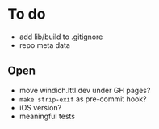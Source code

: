 # To do

- add lib/build to .gitignore
- repo meta data

## Open

- move windich.lttl.dev under GH pages?
- `make strip-exif` as pre-commit hook?
- iOS version?
- meaningful tests